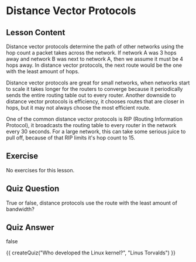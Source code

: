 # Distance Vector Protocols

## Lesson Content

Distance vector protocols determine the path of other networks using the hop count a packet takes across the network. If network A was 3 hops away and network B was next to network A, then we assume it must be 4 hops away. In distance vector protocols, the next route would be the one with the least amount of hops.

Distance vector protocols are great for small networks, when networks start to scale it takes longer for the routers to converge because it periodically sends the entire routing table out to every router. Another downside to distance vector protocols is efficiency, it chooses routes that are closer in hops, but it may not always choose the most efficient route.

One of the common distance vector protocols is RIP (Routing Information Protocol), it broadcasts the routing table to every router in the network every 30 seconds. For a large network, this can take some serious juice to pull off, because of that RIP limits it's hop count to 15.

## Exercise

No exercises for this lesson.

## Quiz Question

True or false, distance protocols use the route with the least amount of bandwidth?

## Quiz Answer

false
<script src="../quiz.js"></script>

<div id="quiz">
  {{ createQuiz("Who developed the Linux kernel?", "Linus Torvalds") }}
</div>
